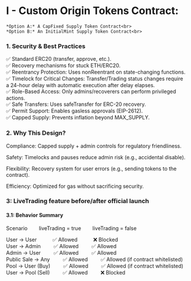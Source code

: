 # I - Custom Origin Tokens Contract:
	*Option A:* A CapFixed Supply Token Contract<br>
	*Option B:* An InitialMint Supply Token Contract<br>

### 1. Security & Best Practices

✅ Standard ERC20 (transfer, approve, etc.). <br>
✅ Recovery mechanisms for stuck ETH/ERC20. <br>
✅ Reentrancy Protection: Uses nonReentrant on state-changing functions. <br>
✅ Timelock for Critical Changes: Transfer/Trading status changes require <br>
a 24-hour delay with automatic execution after delay elapses. <br>
✅ Role-Based Access: Only admins/recoverers can perform privileged actions. <br>
✅ Safe Transfers: Uses safeTransfer for ERC-20 recovery. <br>
✅ Permit Support: Enables gasless approvals (EIP-2612). <br>
✅ Capped Supply: Prevents inflation beyond MAX_SUPPLY. <br>



### 2. Why This Design?


Compliance: Capped supply + admin controls for regulatory friendliness. <br>

Safety: Timelocks and pauses reduce admin risk (e.g., accidental disable). <br>

Flexibility: Recovery system for user errors (e.g., sending tokens to the contract). <br>

Efficiency: Optimized for gas without sacrificing security. <br>



### 3: LiveTrading feature before/after official launch
#### 3.1: Behavior Summary

Scenario	&nbsp;&nbsp;&nbsp;&nbsp;&nbsp;&nbsp;&nbsp;liveTrading = true	&nbsp;&nbsp;&nbsp;&nbsp;&nbsp;&nbsp;&nbsp;liveTrading = false

User → User			 &nbsp;&nbsp;&nbsp;&nbsp;&nbsp;&nbsp;&nbsp;&nbsp;&nbsp;&nbsp;✅ Allowed			&nbsp;&nbsp;&nbsp;&nbsp;&nbsp;&nbsp;&nbsp;&nbsp;&nbsp;&nbsp;❌ Blocked<br>
User → Admin		 &nbsp;&nbsp;&nbsp;&nbsp;&nbsp;&nbsp;&nbsp;&nbsp;✅ Allowed			&nbsp;&nbsp;&nbsp;&nbsp;&nbsp;&nbsp;&nbsp;&nbsp;✅ Allowed<br>
Admin → User		 &nbsp;&nbsp;&nbsp;&nbsp;&nbsp;&nbsp;&nbsp;&nbsp;✅ Allowed			&nbsp;&nbsp;&nbsp;&nbsp;&nbsp;&nbsp;&nbsp;&nbsp;✅ Allowed<br>
Public Sale → Any	 &nbsp;&nbsp;&nbsp;&nbsp;&nbsp;&nbsp;&nbsp;&nbsp;✅ Allowed			&nbsp;&nbsp;&nbsp;&nbsp;&nbsp;&nbsp;&nbsp;&nbsp;✅ Allowed (if contract whitelisted)<br>
Pool → User (Buy)	 &nbsp;&nbsp;&nbsp;&nbsp;&nbsp;&nbsp;&nbsp;&nbsp;✅ Allowed			&nbsp;&nbsp;&nbsp;&nbsp;&nbsp;&nbsp;&nbsp;&nbsp;✅ Allowed (if contract whitelisted)<br>
User → Pool (Sell)	 &nbsp;&nbsp;&nbsp;&nbsp;&nbsp;&nbsp;&nbsp;&nbsp;✅ Allowed			&nbsp;&nbsp;&nbsp;&nbsp;&nbsp;&nbsp;&nbsp;&nbsp;❌ Blocked<br>